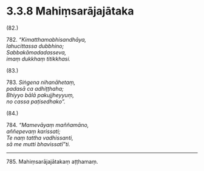 # 3.3.8 Mahiṃsarājajātaka

(82.)

782\. _“Kimatthamabhisandhāya,_  
_lahucittassa dubbhino;_  
_Sabbakāmadadasseva,_  
_imaṃ dukkhaṃ titikkhasi._  

(83.)

783\. _Siṅgena nihanāhetaṃ,_  
_padasā ca adhiṭṭhaha;_  
_Bhiyyo bālā pakujjheyyuṃ,_  
_no cassa paṭisedhako”._  

(84.)

784\. _“Mamevāyaṃ maññamāno,_  
_aññepevaṃ karissati;_  
_Te naṃ tattha vadhissanti,_  
_sā me mutti bhavissatī”ti._  

---

785\. Mahiṃsarājajātakaṃ aṭṭhamaṃ.
